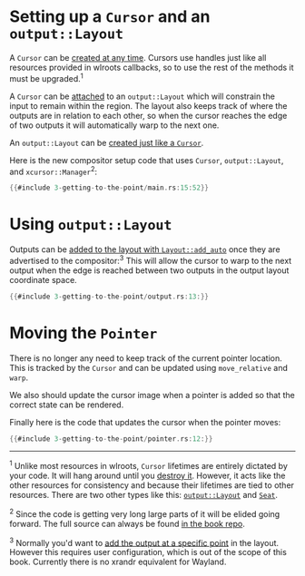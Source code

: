 # Setting up a `Cursor` and an `output::Layout`
A `Cursor` can be [created at any
time](http://way-cooler.org/docs/wlroots/cursor/struct.Cursor.html#method.create).
Cursors use handles just like all resources provided in wlroots callbacks, so to
use the rest of the methods it must be upgraded.<sup>1</sup>

A `Cursor` can be
[attached](http://way-cooler.org/docs/wlroots/cursor/struct.Cursor.html#method.attach_output_layout)
to an `output::Layout` which will constrain the input to remain within the
region. The layout also keeps track of where the outputs are in relation to each
other, so when the cursor reaches the edge of two outputs it will automatically
warp to the next one.

An `output::Layout` can be [created just like a
`Cursor`](http://way-cooler.org/docs/wlroots/output/layout/struct.Layout.html#method.create).

Here is the new compositor setup code that uses `Cursor`, `output::Layout`, and
`xcursor::Manager`<sup>2</sup>:


```rust
{{#include 3-getting-to-the-point/main.rs:15:52}}
```


# Using `output::Layout`

Outputs can be [added to the layout with
`Layout::add_auto`](http://way-cooler.org/docs/wlroots/output/layout/struct.Layout.html#method.add_auto)
once they are advertised to the compositor:<sup>3</sup> This will allow the
cursor to warp to the next output when the edge is reached between two outputs
in the output layout coordinate space.

```rust
{{#include 3-getting-to-the-point/output.rs:13:}}
```

# Moving the `Pointer`
There is no longer any need to keep track of the current pointer location. This
is tracked by the `Cursor` and can be updated using `move_relative` and `warp`.

We also should update the cursor image when a pointer is added so that the
correct state can be rendered.

Finally here is the code that updates the cursor when the pointer moves:

```rust
{{#include 3-getting-to-the-point/pointer.rs:12:}}
```

---
<sup>1</sup> Unlike most resources in wlroots, `Cursor` lifetimes are entirely
dictated by your code. It will hang around until you [destroy
it](http://way-cooler.org/docs/wlroots/cursor/struct.Handle.html#method.destroy).
However, it acts like the other resources for consistency and because their
lifetimes are tied to other resources. There are two other types like this:
[`output::Layout`](http://way-cooler.org/docs/wlroots/output/layout/struct.Layout.html)
and [`Seat`](http://way-cooler.org/docs/wlroots/seat/struct.Seat.html).

<sup>2</sup> Since the code is getting very long large parts of it will be
elided going forward. The full source can always be found [in the book
repo](https://github.com/swaywm/wlroots-rs/tree/master/how-to-make-a-wayland-compositor/src).

<sup>3</sup> Normally you'd want to [add the output at a specific
point](http://way-cooler.org/docs/wlroots/output/layout/struct.Layout.html#method.add)
in the layout. However this requires user configuration, which is out of the
scope of this book. Currently there is no xrandr equivalent for Wayland.
